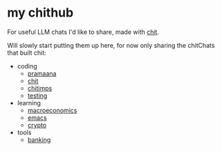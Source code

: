 # my chithub

For useful LLM chats I'd like to share, made with [chit](https://github.com/abhimanyupallavisudhir/chit).

Will slowly start putting them up here, for now only sharing the chitChats that built chit:

- coding
  - [pramaana](public/coding/pramaana.html)
  - [chit](public/coding/chit.html)
  - [chitimps](public/coding/chitimps.html)
  - [testing](public/coding/testing.html)
- learning
  - [macroeconomics](public/learning/macroeconomics.html)
  - [emacs](public/learning/emacs.html)
  - [crypto](public/learning/crypto.html)
- tools
  - [banking](public/learning/banking.html)